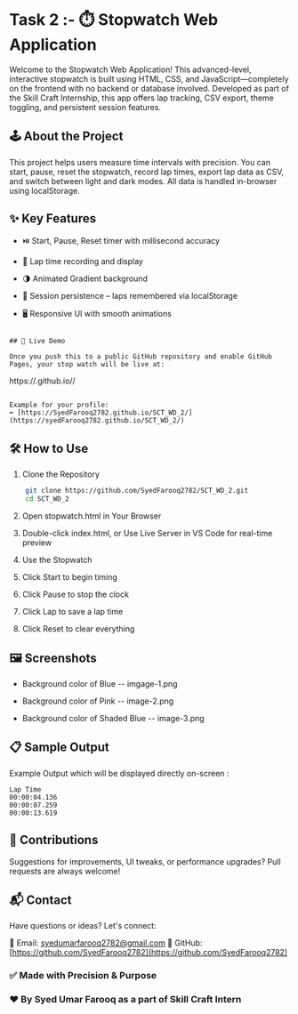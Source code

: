 # Task 2 :- ⏱️ Stopwatch Web Application

Welcome to the Stopwatch Web Application! This advanced-level, interactive stopwatch is built using HTML, CSS, and JavaScript—completely on the frontend with no backend or database involved. Developed as part of the Skill Craft Internship, this app offers lap tracking, CSV export, theme toggling, and persistent session features.

## 🕹️ About the Project

This project helps users measure time intervals with precision. You can start, pause, reset the stopwatch, record lap times, export lap data as CSV, and switch between light and dark modes. All data is handled in-browser using localStorage.

## ✨ Key Features

* ⏯️ Start, Pause, Reset timer with millisecond accuracy

* 🏁 Lap time recording and display

* 🌗 Animated Gradient background

* 💾 Session persistence – laps remembered via localStorage

* 🖥️ Responsive UI with smooth animations


```

## 🚀 Live Demo

Once you push this to a public GitHub repository and enable GitHub Pages, your stop watch will be live at:

```
https://<your-github-username>.github.io/<repository-name>/
```

Example for your profile:
➡️ [https://SyedFarooq2782.github.io/SCT_WD_2/](https://syedFarooq2782.github.io/SCT_WD_2/)

```
## 🛠️ How to Use

 1. Clone the Repository
```bash
	git clone https://github.com/SyedFarooq2782/SCT_WD_2.git
	cd SCT_WD_2
```

 2. Open stopwatch.html in Your Browser

 3. Double-click index.html, or Use Live Server in VS Code for real-time preview

 4. Use the Stopwatch

 5. Click Start to begin timing

 6. Click Pause to stop the clock

 7. Click Lap to save a lap time

 8. Click Reset to clear everything

## 🖼️ Screenshots

 * Background color of Blue -- imgage-1.png

 * Background color of Pink -- image-2.png

 * Background color of Shaded Blue -- image-3.png

## 📋 Sample Output

 Example Output which will be displayed directly on-screen :

	Lap Time
	00:00:04.136
	00:00:07.259
	00:00:13.619

## 🤝 Contributions

Suggestions for improvements, UI tweaks, or performance upgrades?
Pull requests are always welcome!

## 📬 Contact

Have questions or ideas? Let's connect:

📧 Email: [syedumarfarooq2782@gmail.com](mailto:syedumarfarooq2782@gmail.com)
🔗 GitHub: [https://github.com/SyedFarooq2782](https://github.com/SyedFarooq2782)

### ✅ Made with Precision & Purpose

### ❤️ By Syed Umar Farooq as a part of Skill Craft Intern
